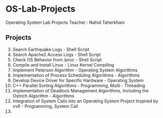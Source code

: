 # OS-Lab-Projects
Operating System Lab Projects
Teacher : Nahid Taherkhani

## Projects
3. Search Earthquake Logs - Shell Script
2. Search Apache2 Access Logs - Shell Script
1. Check OS Behavior from /proc - Shell Script
8. Compile and Install Linux - Linux Kernel Compiling
9. Implement Peterson Algorithm - Operating System Algorithms
5. Implementation of Process Scheduling Algorithms - Algorithms
10. Develop Device Driver for Specific Hardware - Operating System
4. C++ Parallel Sorting Algorithms - Programming, Multi - Threading
6. Implementation of Deadlock Management Algorithms, Including the Ostrich Algorithm - Algorithms
7. Integration of System Calls into an Operating System Project Inspired by xv6 - Programming, System Call
11. 

